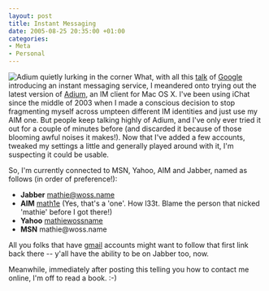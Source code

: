 ```yaml
---
layout: post
title: Instant Messaging
date: 2005-08-25 20:35:00 +01:00
categories:
- Meta
- Personal
---
```

<img src='/wp-content/Adium.png' alt='Adium quietly lurking in the corner' class="alignright" /> What, with all this <a href="http://talk.google.com/">talk</a> of <a href="http://www.google.com/">Google</a> introducing an instant messaging service, I meandered onto trying out the latest version of <a href="http://www.adiumx.com/">Adium</a>, an IM client for Mac OS X.  I've been using iChat since the middle of 2003 when I made a conscious decision to stop fragmenting myself across umpteen different IM identities and just use my AIM one.  But people keep talking highly of Adium, and I've only ever tried it out for a couple of minutes before (and discarded it because of those blooming awful noises it makes!).  Now that I've added a few accounts, tweaked my settings a little and generally played around with it, I'm suspecting it could be usable.

So, I'm currently connected to MSN, Yahoo, AIM and Jabber, named as follows (in order of preference!):
<ul>
  <li><strong>Jabber</strong> <a href="xmpp:mathie@woss.name">mathie@woss.name</a></li>
  <li><strong>AIM</strong> <a href="aim:goim?screenname=Math1e&message=Nice+Blog!">math1e</a> (Yes, that's a 'one'.  How l33t.  Blame the person that nicked 'mathie' before I got there!)</li>
  <li><strong>Yahoo</strong> <a href="http://profiles.yahoo.com/mathiewossname">mathiewossname</a></li>
  <li><strong>MSN</strong> mathie@woss.name</li>
</ul>

All you folks that have <a href="http://gmail.google.com/">gmail</a> accounts might want to follow that first link back there -- y'all have the ability to be on Jabber too, now.

Meanwhile, immediately after posting this telling you how to contact me online, I'm off to read a book. :-)
